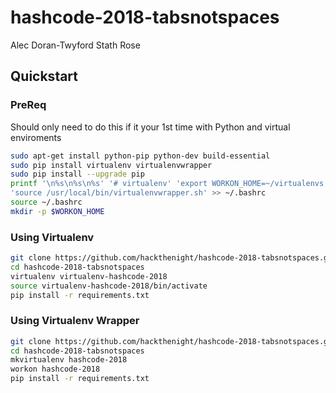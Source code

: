 # hashcode-2018-tabsnotspaces

Alec Doran-Twyford
Stath
Rose

## Quickstart

### PreReq

Should only need to do this if it your 1st time with Python and virtual enviroments

```bash
sudo apt-get install python-pip python-dev build-essential
sudo pip install virtualenv virtualenvwrapper
sudo pip install --upgrade pip
printf '\n%s\n%s\n%s' '# virtualenv' 'export WORKON_HOME=~/virtualenvs' \
'source /usr/local/bin/virtualenvwrapper.sh' >> ~/.bashrc
source ~/.bashrc
mkdir -p $WORKON_HOME
```

### Using Virtualenv

````bash
git clone https://github.com/hackthenight/hashcode-2018-tabsnotspaces.git
cd hashcode-2018-tabsnotspaces
virtualenv virtualenv-hashcode-2018
source virtualenv-hashcode-2018/bin/activate
pip install -r requirements.txt
````

### Using Virtualenv Wrapper

````bash
git clone https://github.com/hackthenight/hashcode-2018-tabsnotspaces.git
cd hashcode-2018-tabsnotspaces
mkvirtualenv hashcode-2018
workon hashcode-2018
pip install -r requirements.txt
````